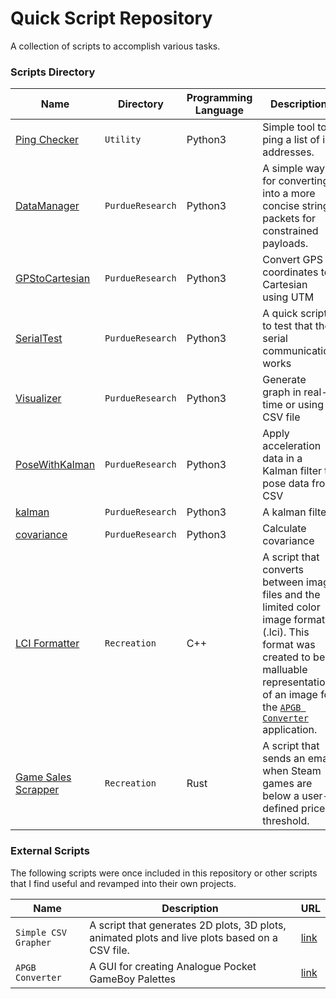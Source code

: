 # Quick Script Repository
A collection of scripts to accomplish various tasks.

### Scripts Directory
| Name | Directory | Programming Language | Description |
|------|-----------|----------------------|-------------|
| [Ping Checker](/Utility/ping_checker/ping_checker.py) | `Utility` | Python3 | Simple tool to ping a list of ip addresses. |
| [DataManager](/PurdueResearch/DataManager.py) | `PurdueResearch` | Python3 |A simple way for converting into a more concise string packets for constrained payloads.  |
| [GPStoCartesian](/PurdueResearch/GPStoCartesian.py) | `PurdueResearch` | Python3 | Convert GPS coordinates to Cartesian using UTM |
| [SerialTest](/PurdueResearch/SerialTest.py) | `PurdueResearch` | Python3 | A quick script to test that the serial communication works |
| [Visualizer](/PurdueResearch/Visualizer.py) | `PurdueResearch` | Python3 | Generate graph in real-time or using a CSV file |
| [PoseWithKalman](/PurdueResearch/PoseWithKalman.py) | `PurdueResearch` | Python3 | Apply acceleration data in a Kalman filter to pose data from CSV |
| [kalman](/PurdueResearch/kalman2.py) | `PurdueResearch` | Python3 | A kalman filter |
| [covariance](/PurdueResearch/covariance.py) | `PurdueResearch` | Python3 | Calculate covariance |
| [LCI Formatter](https://github.com/KofiAnnan97/quick_scripts/tree/master/Recreation/limited_color_img_format) | `Recreation` | C++ | A script that converts between image files and the limited color image format (.lci). This format was created to be a malluable representation of an image for the [`APGB Converter`](https://github.com/KofiAnnan97/apgb_converter) application. |
| [Game Sales Scrapper](https://github.com/KofiAnnan97/quick_scripts/tree/master/Recreation/game_sales_scrapper) | `Recreation` | Rust |A script that sends an email when Steam games are below a user-defined price threshold. |

### External Scripts
The following scripts were once included in this repository or other scripts that I find useful and revamped into their own projects.

| Name | Description | URL |
|------|-------------|-----|
| `Simple CSV Grapher` | A script that generates 2D plots, 3D plots, animated plots and live plots based on a CSV file. | [link](https://github.com/KofiAnnan97/simple_csv_grapher) |
| `APGB Converter` | A GUI for creating Analogue Pocket GameBoy Palettes | [link](https://github.com/KofiAnnan97/apgb_converter)